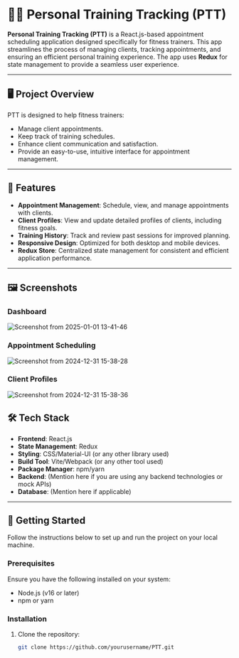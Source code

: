 # 🏋️‍♂️ Personal Training Tracking (PTT)

**Personal Training Tracking (PTT)** is a React.js-based appointment scheduling application designed specifically for fitness trainers. This app streamlines the process of managing clients, tracking appointments, and ensuring an efficient personal training experience. The app uses **Redux** for state management to provide a seamless user experience.

---

## 🖥️ Project Overview

PTT is designed to help fitness trainers:
- Manage client appointments.
- Keep track of training schedules.
- Enhance client communication and satisfaction.
- Provide an easy-to-use, intuitive interface for appointment management.

---

## 📂 Features

- **Appointment Management**: Schedule, view, and manage appointments with clients.
- **Client Profiles**: View and update detailed profiles of clients, including fitness goals.
- **Training History**: Track and review past sessions for improved planning.
- **Responsive Design**: Optimized for both desktop and mobile devices.
- **Redux Store**: Centralized state management for consistent and efficient application performance.

---

## 🖼️ Screenshots

### Dashboard
![Screenshot from 2025-01-01 13-41-46](https://github.com/user-attachments/assets/f68ac196-3bd5-4d32-bd8f-03f7131947a6)


### Appointment Scheduling
![Screenshot from 2024-12-31 15-38-28](https://github.com/user-attachments/assets/cb4576ad-a00a-48fd-9d4e-0fa6de0521ad)


### Client Profiles
![Screenshot from 2024-12-31 15-38-36](https://github.com/user-attachments/assets/e2c377d4-62fe-4973-b44d-7c5d45f1ef9c)




## 🛠️ Tech Stack

- **Frontend**: React.js
- **State Management**: Redux
- **Styling**: CSS/Material-UI (or any other library used)
- **Build Tool**: Vite/Webpack (or any other tool used)
- **Package Manager**: npm/yarn
- **Backend**: (Mention here if you are using any backend technologies or mock APIs)
- **Database**: (Mention here if applicable)

---

## 🚀 Getting Started

Follow the instructions below to set up and run the project on your local machine.

### Prerequisites

Ensure you have the following installed on your system:
- Node.js (v16 or later)
- npm or yarn

### Installation

1. Clone the repository:
   ```bash
   git clone https://github.com/yourusername/PTT.git
